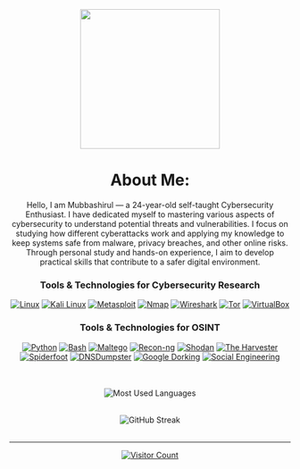 <div align="center">
  <img height="250" src="https://i.giphy.com/media/v1.Y2lkPTc5MGI3NjExOHRqNnRxNGdiaDNlMGZlaTdkZnJna3E2Z2JhN2hncTZwbTI5NXk1NSZlcD12MV9pbnRlcm5hbF9naWZfYnlfaWQmY3Q9Zw/W3klTgJuKy5vymEoe7/giphy.gif" />
  
  #  About Me:
Hello, I am Mubbashirul — a 24-year-old self-taught Cybersecurity Enthusiast. I have dedicated myself to mastering various aspects of cybersecurity to understand potential threats and vulnerabilities. I focus on studying how different cyberattacks work and applying my knowledge to keep systems safe from malware, privacy breaches, and other online risks. Through personal study and hands-on experience, I aim to develop practical skills that contribute to a safer digital environment.


### Tools & Technologies for Cybersecurity Research
[![Linux](https://img.shields.io/badge/Linux-%23000000.svg?style=for-the-badge&logo=linux&logoColor=white)](https://www.linux.org)
[![Kali Linux](https://img.shields.io/badge/Kali_Linux-%23black.svg?style=for-the-badge&logo=kali-linux&logoColor=white)](https://www.kali.org)
[![Metasploit](https://img.shields.io/badge/Metasploit-%23000000.svg?style=for-the-badge&logo=metasploit&logoColor=white)](https://www.metasploit.com)
[![Nmap](https://img.shields.io/badge/Nmap-%23FFB400.svg?style=for-the-badge&logo=nmap&logoColor=white)](https://nmap.org)
[![Wireshark](https://img.shields.io/badge/Wireshark-%232B4BDA.svg?style=for-the-badge&logo=wireshark&logoColor=white)](https://www.wireshark.org)
[![Tor](https://img.shields.io/badge/Tor-%23000000.svg?style=for-the-badge&logo=tor-project&logoColor=white)](https://www.torproject.org)
[![VirtualBox](https://img.shields.io/badge/VirtualBox-%23000000.svg?style=for-the-badge&logo=virtualbox&logoColor=white)](https://www.virtualbox.org)


### Tools & Technologies for OSINT
[![Python](https://img.shields.io/badge/Python-%233572A0.svg?style=for-the-badge&logo=python&logoColor=white)](https://www.python.org)
[![Bash](https://img.shields.io/badge/Bash-%234EAA25.svg?style=for-the-badge&logo=gnu-bash&logoColor=white)](https://www.gnu.org/software/bash/)
[![Maltego](https://img.shields.io/badge/Maltego-%23000000.svg?style=for-the-badge&logo=maltego&logoColor=white)](https://www.paterva.com)
[![Recon-ng](https://img.shields.io/badge/Recon-ng-%23000000.svg?style=for-the-badge&logo=recon-ng&logoColor=white)](https://github.com/lanmaster53/recon-ng)
[![Shodan](https://img.shields.io/badge/Shodan-%23000000.svg?style=for-the-badge&logo=shodan&logoColor=white)](https://www.shodan.io)
[![The Harvester](https://img.shields.io/badge/The_Harvester-%23000000.svg?style=for-the-badge&logo=the-harvester&logoColor=white)](https://github.com/laramies/theHarvester)
[![Spiderfoot](https://img.shields.io/badge/Spiderfoot-%23000000.svg?style=for-the-badge&logo=spiderfoot&logoColor=white)](https://www.spiderfoot.net)
[![DNSDumpster](https://img.shields.io/badge/DNSDumpster-%23000000.svg?style=for-the-badge&logo=dnsdumpster&logoColor=white)](https://dnsdumpster.com)
[![Google Dorking](https://img.shields.io/badge/Google_Dorking-%23FBCF00.svg?style=for-the-badge)](https://www.google.com)
[![Social Engineering](https://img.shields.io/badge/Social_Engineering-%234CAF50.svg?style=for-the-badge)](https://www.social-engineer.org)



 
  <br/><br/>
  <img src="https://github-readme-stats.vercel.app/api/top-langs/?username=mubbashirulislam&theme=dark&hide_border=false&layout=compact" alt="Most Used Languages"/>
   <br/><br/>
  
  
  <img src="https://github-readme-streak-stats.herokuapp.com/?user=mubbashirulislam&theme=dark&hide_border=false" alt="GitHub Streak"/>
  <br/><br/>

  
  ---
  <a href="https://visitcount.itsvg.in"><img src="https://visitcount.itsvg.in/api?id=mubbashirulislam&icon=0&color=0" alt="Visitor Count"/></a>
</div>
